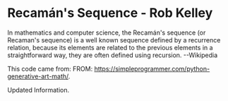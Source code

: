 # Recamán's Sequence  - Rob Kelley
In mathematics and computer science, the Recamán's sequence (or Recaman's sequence) is a well known sequence defined by a recurrence relation, because its elements are related to the previous elements in a straightforward way, they are often defined using recursion. --Wikipedia

This code came from: FROM: https://simpleprogrammer.com/python-generative-art-math/.

Updated Information.